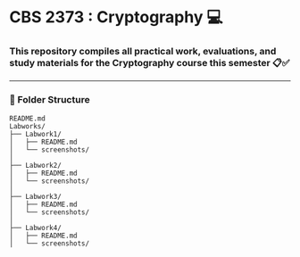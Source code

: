 # CBS 2373 : Cryptography 	💻

### This repository compiles all practical work, evaluations, and study materials for the Cryptography course this semester 📋✅

---

 ### **📁 Folder Structure** 

 ```
README.md                  
Labworks/
├── Labwork1/
│   ├── README.md         
│   └── screenshots/
│       
├── Labwork2/
│   ├── README.md
│   └── screenshots/
│       
├── Labwork3/
│   ├── README.md
│   └── screenshots/
│       
├── Labwork4/
│   ├── README.md
│   └── screenshots/
    
```